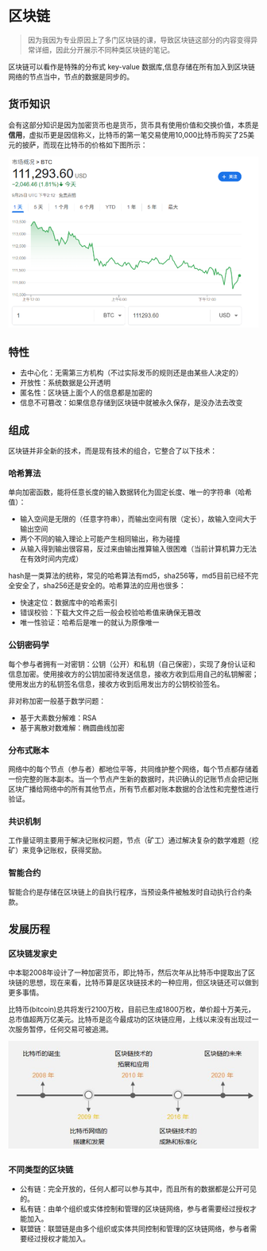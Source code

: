 # 区块链

> 因为我因为专业原因上了多门区块链的课，导致区块链这部分的内容变得异常详细，因此分开展示不同种类区块链的笔记。


区块链可以看作是特殊的分布式 key-value 数据库,信息存储在所有加入到区块链网络的节点当中，节点的数据是同步的。

## 货币知识

会有这部分知识是因为加密货币也是货币，货币具有使用价值和交换价值，本质是**信用**，虚拟币更是因信称义，比特币的第一笔交易使用10,000比特币购买了25美元的披萨，而现在比特币的价格如下图所示：

![](../images/BTC.png)

## 特性

- 去中心化：无需第三方机构（不过实际发币的规则还是由某些人决定的）
- 开放性：系统数据是公开透明
- 匿名性：区块链上面个人的信息都是加密的
- 信息不可篡改：如果信息存储到区块链中就被永久保存，是没办法去改变

## 组成

区块链并非全新的技术，而是现有技术的组合，它整合了以下技术：

### 哈希算法

单向加密函数，能将任意长度的输入数据转化为固定长度、唯一的字符串（哈希值）：

- 输入空间是无限的（任意字符串），而输出空间有限（定长），故输入空间大于输出空间
- 两个不同的输入理论上可能产生相同输出，称为碰撞
- 从输入得到输出很容易，反过来由输出推算输入很困难（当前计算机算力无法在有效时间内完成）

hash是一类算法的统称，常见的哈希算法有md5，sha256等，md5目前已经不完全安全了，sha256还是安全的。哈希算法的应用也很多：

- 快速定位：数据库中的哈希索引
- 错误校验：下载大文件之后一般会校验哈希值来确保无篡改
- 唯一性验证：哈希后是唯一的就认为原像唯一


### 公钥密码学

每个参与者拥有一对密钥：公钥（公开）和私钥（自己保密），实现了身份认证和信息加密。使用接收方的公钥加密待发送信息，接收方收到后用自己的私钥解密；使用发出方的私钥签名信息，接收方收到后用发出方的公钥校验签名。

非对称加密一般基于数学问题：

- 基于大素数分解难：RSA
- 基于离散对数难解：椭圆曲线加密

### 分布式账本

网络中的每个节点（参与者）都地位平等，共同维护整个网络，每个节点都存储着一份完整的账本副本。当一个节点产生新的数据时，共识确认的记账节点会把记账区块广播给网络中的所有其他节点，所有节点都对账本数据的合法性和完整性进行验证。

### 共识机制

工作量证明主要用于解决记账权问题，节点（矿工）通过解决复杂的数学难题（挖矿）来竞争记账权，获得奖励。

### 智能合约

智能合约是存储在区块链上的自执行程序，当预设条件被触发时自动执行合约条款。

## 发展历程

### 区块链发家史

中本聪2008年设计了一种加密货币，即比特币，然后次年从比特币中提取出了区块链的思想，现在来看，比特币算是区块链技术的一种应用，但区块链还可以做到更多事情。

比特币(bitcoin)总共将发行2100万枚，目前已生成1800万枚，单价超十万美元，总市值超两万亿美元。比特币是迄今最成功的区块链应用，上线以来没有出现过一次服务暂停，任何交易可被追溯。

![alt text](../images/history.png)

### 不同类型的区块链

- 公有链：完全开放的，任何人都可以参与其中，而且所有的数据都是公开可见的。
- 私有链：由单个组织或实体控制和管理的区块链网络，参与者需要经过授权才能加入。
- 联盟链：联盟链是由多个组织或实体共同控制和管理的区块链网络，参与者需要经过授权才能加入。
